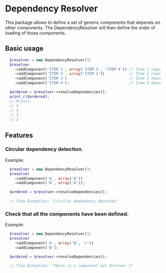 # Dependency Resolver

This package allows to define a set of generic components that depends on other components. The DependencyResolver will then define the order of loading of those components.

## Basic usage

```php
  $resolver = new DependencyResolver();
  $resolver
    ->addComponent('ITEM 1', array('ITEM 3', 'ITEM 4')) // Item 1 requires first 3 and 4.
    ->addComponent('ITEM 2', array('ITEM 1'))           // Item 2 requires first 1.
    ->addComponent('ITEM 3')                            // Item 3 doesn't have dependencies.
    ->addComponent('ITEM 4');                           // Item 4 doesn't have dependencies.

  $ordered = $resolver->resolveDependencies();
  print_r($ordered);
  // Prints:
  // 3
  // 4
  // 1
  // 2
```

## Features

### Circular dependency detection.

Example:

```php
  $resolver = new DependencyResolver();
  $resolver
    ->addComponent('A', array('B'))
    ->addComponent('B', array('A'));

  $ordered = $resolver->resolveDependencies();
  
  // Trow Exception: "Circular dependency detected"
```


### Check that all the components have been defined.

Example:

```php
  $resolver = new DependencyResolver();
  $resolver
    ->addComponent('A', array('B', 'C'))
    ->addComponent('B');

  $ordered = $resolver->resolveDependencies();
  
  // Trow Exception: "There is a component not defined: C"
```
